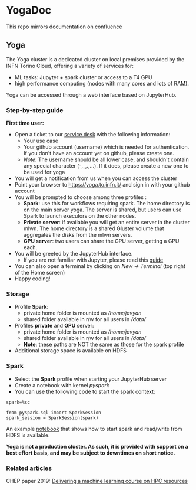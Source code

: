 # YogaDoc
This repo mirrors documentation on confluence

## Yoga
The Yoga cluster is a dedicated cluster on local premises provided by the INFN Torino Cloud, offering a variety of services for:

- ML tasks: Jupyter + spark cluster or access to a T4 GPU
- high performance computing (nodes with many cores and lots of RAM).

Yoga can be accessed through a web interface based on JupyterHub.

### Step-by-step guide

**First time user:**
- Open a ticket to our [service desk](https://servicedesk.infn.it/servicedesk/customer/portal/39) with the following information:
   - Your use case
   - Your github account (username) which is needed for authentication. If you don't have an account yet on github, please create one.
   - *Note*: The username should be all lower case, and shouldn't contain any special character (-,_,.,...). If it does, please create a new one to be used for yoga
- You will get a notification from us when you can access the cluster
- Point your browser to https://yoga.to.infn.it/ and sign in with your github account
- You will be prompted to choose among three profiles :
   - **Spark**: use this for workflows requiring spark. The home directory is on the main server yoga. The server is shared, but users can use Spark to launch executors on the other nodes. 
   - **Private server**: if available you will get an entire server in the cluster mlwn. The home directory is a shared Gluster volume that aggregates the disks from the mlwn servers.
   - **GPU server**: two users can share the GPU server, getting a GPU each.
- You will be greeted by the JupyterHub interface.
   - If you are not familiar with Jupyter, please read this [guide](https://jupyter-notebook.readthedocs.io/en/stable/notebook.html)
- You can also open a terminal by clicking on *New → Terminal* (top right of the Home screen)
- Happy coding!

### Storage

- Profile **Spark**:
  - private home folder is mounted as */home/jovyan*
  - shared folder available in r/w for all users in */data/*
- Profiles **private** and **GPU** server:
  - private home folder is mounted as */home/jovyan*
  - shared folder available in r/w for all users in */data/*
  - **Note**: these paths are NOT the same as those for the spark profile
- Additional storage space is available on HDFS

### Spark

- Select the **Spark** profile when starting your JupyterHub server
- Create a notebook with kernel *pyspark*
- You can use the following code to start the spark context:

```
spark=%sc

from pyspark.sql import SparkSession
spark_session = SparkSession(spark)
```
 
An example [notebook](sparkHDFS_example.ipynb) that shows how to start spark and read/write from HDFS is available.

**Yoga is not a production cluster. As such, it is provided with support on a best effort basis, and may be subject to downtimes on short notice.**

### Related articles

CHEP paper 2019: [Delivering a machine learning course on HPC resources](https://baltig.infn.it/INFNTO-Calcolo/yogacluster/-/blob/main/notebooks/sparkHDFS_example.ipynb)
